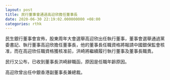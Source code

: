 ```yaml
---
layout: post
title: 民行董事會通過高迎欣擔任董事長
date: 2020-06-30 22:19:02.000000000 +08:00
categories: rthk
---
```


民生銀行董事會宣佈，股東周年大會選舉高迎欣出任執行董事，董事會選舉通過黨委書記、執行董事高迎欣擔任董事長，他的董事長任職資格將報請中國銀保監會核准，而在高迎欣任職資格獲核准前，洪崎將繼續履行執行董事及董事長職責。

民行又公布，已收到董事長洪崎辭職函，原因是任職年齡原因。

高迎欣曾出任中銀香港副董事長兼總裁。
